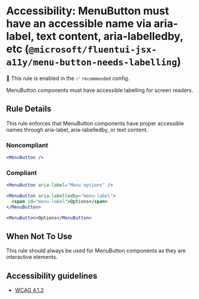 # Accessibility: MenuButton must have an accessible name via aria-label, text content, aria-labelledby, etc (`@microsoft/fluentui-jsx-a11y/menu-button-needs-labelling`)

💼 This rule is enabled in the ✅ `recommended` config.

<!-- end auto-generated rule header -->

MenuButton components must have accessible labelling for screen readers.

## Rule Details

This rule enforces that MenuButton components have proper accessible names through aria-label, aria-labelledby, or text content.

### Noncompliant

```jsx
<MenuButton />
```

### Compliant

```jsx
<MenuButton aria-label="Menu options" />

<MenuButton aria-labelledby="menu-label">
  <span id="menu-label">Options</span>
</MenuButton>

<MenuButton>Options</MenuButton>
```

## When Not To Use

This rule should always be used for MenuButton components as they are interactive elements.

## Accessibility guidelines

- [WCAG 4.1.2](https://www.w3.org/WAI/WCAG21/Understanding/name-role-value.html)